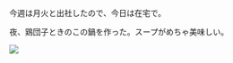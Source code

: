 今週は月火と出社したので、今日は在宅で。

夜、鶏団子ときのこの鍋を作った。スープがめちゃ美味しい。

![](https://photos.old.apkas.net/medium/202503/20250319-AR500026.webp)
